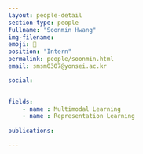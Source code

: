 ```yaml
---
layout: people-detail
section-type: people
fullname: "Soonmin Hwang"
img-filename: 
emoji: 🐉
position: "Intern"
permalink: people/soonmin.html
email: smsm0307@yonsei.ac.kr

social:

 
fields:
    - name : Multimodal Learning
    - name : Representation Learning
        
publications:

---
```

